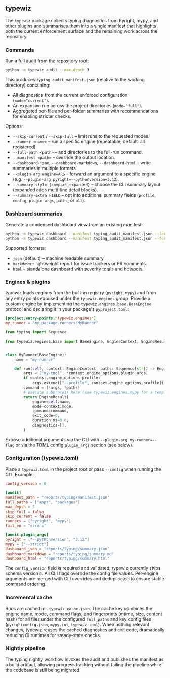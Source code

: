 ## typewiz

The `typewiz` package collects typing diagnostics from Pyright, mypy, and other plugins and
summarises them into a single manifest that highlights both the current enforcement surface
and the remaining work across the repository.

### Commands

Run a full audit from the repository root:

```bash
python -m typewiz audit --max-depth 3
```

This produces `typing_audit_manifest.json` (relative to the working directory) containing:

- All diagnostics from the current enforced configuration (`mode="current"`).
- An expansive run across the project directories (`mode="full"`).
- Aggregated per-file and per-folder summaries with recommendations for enabling stricter checks.

Options:

- `--skip-current` / `--skip-full` – limit runs to the requested modes.
- `--runner <name>` – run a specific engine (repeatable; default: all registered).
- `--full-path <path>` – add directories to the full-run command.
- `--manifest <path>` – override the output location.
- `--dashboard-json`, `--dashboard-markdown`, `--dashboard-html` – write summaries in multiple formats.
- `--plugin-arg engine=ARG` – forward an argument to a specific engine (e.g. `--plugin-arg pyright=--pythonversion=3.12`).
- `--summary-style {compact,expanded}` – choose the CLI summary layout (expanded adds multi-line detail blocks).
- `--summary-extra FIELD` – opt into additional summary fields (`profile`, `config`, `plugin-args`, `paths`, or `all`).

### Dashboard summaries

Generate a condensed dashboard view from an existing manifest:

```bash
python -m typewiz dashboard --manifest typing_audit_manifest.json --format markdown --output typing_dashboard.md
python -m typewiz dashboard --manifest typing_audit_manifest.json --format html --output typing_dashboard.html
```

Supported formats:

- `json` (default) – machine readable summary.
- `markdown` – lightweight report for issue trackers or PR comments.
- `html` – standalone dashboard with severity totals and hotspots.

### Engines & plugins

typewiz loads engines from the built-in registry (`pyright`, `mypy`) and from any entry points exposed under
the `typewiz.engines` group. Provide a custom engine by implementing the
`typewiz.engines.base.BaseEngine` protocol and declaring it in your package's `pyproject.toml`:

```toml
[project.entry-points."typewiz.engines"]
my_runner = "my_package.runners:MyRunner"
```

```python
from typing import Sequence

from typewiz.engines.base import BaseEngine, EngineContext, EngineResult


class MyRunner(BaseEngine):
    name = "my-runner"

    def run(self, context: EngineContext, paths: Sequence[str]) -> EngineResult:
        args = ["my-tool", *context.engine_options.plugin_args]
        if context.engine_options.profile:
            args.extend(["--profile", context.engine_options.profile])
        command = [*args, *paths]
        # execute subprocess here (see typewiz.engines.mypy for a template)
        return EngineResult(
            engine=self.name,
            mode=context.mode,
            command=command,
            exit_code=0,
            duration_ms=0.0,
            diagnostics=[],
        )
```

Expose additional arguments via the CLI with `--plugin-arg my-runner=--flag` or via the TOML config `plugin_args`
section (see below).

### Configuration (typewiz.toml)

Place a `typewiz.toml` in the project root or pass `--config` when running the CLI. Example:

```toml
config_version = 0

[audit]
manifest_path = "reports/typing/manifest.json"
full_paths = ["apps", "packages"]
max_depth = 3
skip_full = false
skip_current = false
runners = ["pyright", "mypy"]
fail_on = "errors"

[audit.plugin_args]
pyright = ["--pythonversion", "3.12"]
mypy = ["--strict"]
dashboard_json = "reports/typing/summary.json"
dashboard_markdown = "reports/typing/summary.md"
dashboard_html = "reports/typing/summary.html"
```

The `config_version` field is required and validated; typewiz currently ships schema version `0`. All CLI flags
override the config file values. Per-engine arguments are merged with CLI overrides and deduplicated to ensure
stable command ordering.

### Incremental cache

Runs are cached in `.typewiz_cache.json`. The cache key combines the engine name, mode, command flags, and
fingerprints (mtime, size, content hash) for all files under the configured `full_paths` and key config files
(`pyrightconfig.json`, `mypy.ini`, `typewiz.toml`). When nothing relevant changes, typewiz reuses the cached
diagnostics and exit code, dramatically reducing CI runtimes for steady-state checks.

### Nightly pipeline

The typing nightly workflow invokes the audit and publishes the manifest as a build artifact,
allowing progress tracking without failing the pipeline while the codebase is still being migrated.
